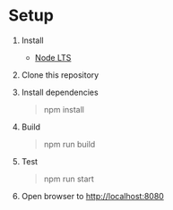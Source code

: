 # Setup

1. Install
    - [Node LTS](https://nodejs.org/en/download)

1. Clone this repository

1. Install dependencies
    > npm install

1. Build
    > npm run build

1. Test
    > npm run start

1. Open browser to [http://localhost:8080](http://localhost:8080/)
